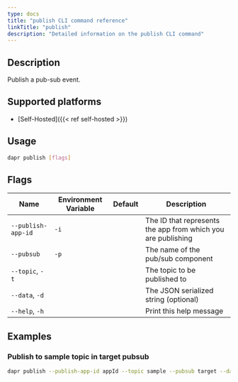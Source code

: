 ```yaml
---
type: docs
title: "publish CLI command reference"
linkTitle: "publish"
description: "Detailed information on the publish CLI command"
---
```


## Description

Publish a pub-sub event.

## Supported platforms

- [Self-Hosted]({{< ref self-hosted >}})

## Usage

```bash
dapr publish [flags]
```

## Flags

| Name               | Environment Variable | Default | Description                                                  |
| ------------------ | -------------------- | ------- | ------------------------------------------------------------ |
| `--publish-app-id` | `-i`                 |         | The ID that represents the app from which you are publishing |
| `--pubsub`         | `-p`                 |         | The name of the pub/sub component                            |
| `--topic`, `-t`    |                      |         | The topic to be published to                                 |
| `--data`, `-d`     |                      |         | The JSON serialized string (optional)                        |
| `--help`, `-h`     |                      |         | Print this help message                                      |


## Examples

### Publish to sample topic in target pubsub
```bash
dapr publish --publish-app-id appId --topic sample --pubsub target --data '{"key":"value"}'
```
